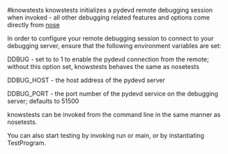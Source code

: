#knowstests
knowstests initializes a pydevd remote debugging session when invoked - all other debugging related features and options come directly from [nose](https://nose.readthedocs.io/en/latest/index.html)

In order to configure your remote debugging session to connect to your debugging server, ensure that the following environment variables are set:

DDBUG - set to to 1 to enable the pydevd connection from the remote; without this option set, knowstests behaves the same as nosetests

DDBUG_HOST - the host address of the pydevd server

DDBUG_PORT - the port number of the pydevd service on the debugging server; defaults to 51500

knowstests can be invoked from the command line in the same manner as nosetests.

You can also start testing by invoking run or main, or by instantiating TestProgram.
